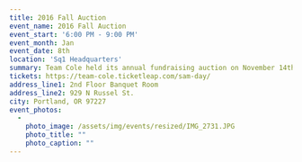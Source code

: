 ```yaml
---
title: 2016 Fall Auction
event_name: 2016 Fall Auction
event_start: '6:00 PM - 9:00 PM'
event_month: Jan
event_date: 8th
location: 'Sq1 Headquarters'
summary: Team Cole held its annual fundraising auction on November 14th, 2015 at digital digs of Sq1 in Portland, Oregon. The purpose of the event was to support the family of Nathalie Traller who, until recently, had been fighting ASAP (Alveolar Soft Part Sarcoma). The proceeds raised went to support the Traller family and 11 other families throughout the year.
tickets: https://team-cole.ticketleap.com/sam-day/
address_line1: 2nd Floor Banquet Room
address_line2: 929 N Russel St.
city: Portland, OR 97227
event_photos:
  -
    photo_image: /assets/img/events/resized/IMG_2731.JPG
    photo_title: ""
    photo_caption: ""
---
```

